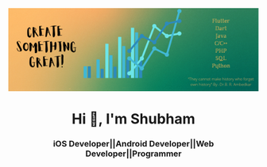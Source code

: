 <img align="center" src="https://raw.githubusercontent.com/skanaujiya/skanaujiya/main/back.png"  width="1080" hight="380"/>

<h1 align="center">Hi 👋, I'm Shubham</h1>
<h3 align="center">iOS Developer||Android Developer||Web Developer||Programmer</h3>
